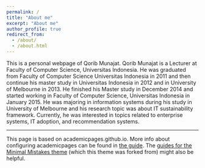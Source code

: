 ```yaml
---
permalink: /
title: "About me"
excerpt: "About me"
author_profile: true
redirect_from: 
  - /about/
  - /about.html
---
```


This is a personal webpage of Qorib Munajat. Qorib Munajat is a Lecturer at Faculty of Computer Science, Universitas Indonesia. He was graduated from Faculty of Computer Science Universitas Indonesia in 2011 and then continue his master study in Universitas Indonesia in 2012 and in University of Melbourne in 2013. He finished his Master study in December 2014 and started working in Faculty of Computer Science, Universitas Indonesia in January 2015. He was majoring in information systems during his study in University of Melbourne and his research topic was about IT sustainability framework. Currently, he was interested in topics related to enterprise systems, IT adoption, and recommendation systems. 

------
This page is based on  academicpages.github.io. More info about configuring academicpages can be found in [the guide](https://academicpages.github.io/markdown/). The [guides for the Minimal Mistakes theme](https://mmistakes.github.io/minimal-mistakes/docs/configuration/) (which this theme was forked from) might also be helpful.
